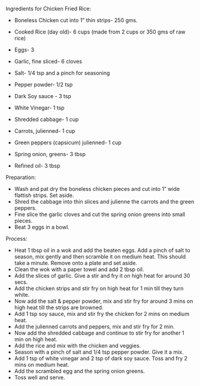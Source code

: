 Ingredients  for Chicken Fried Rice:

- Boneless Chicken cut into 1” thin strips- 250 gms.
- Cooked Rice (day old)- 6 cups (made from 2 cups or 350 gms of raw rice)
- Eggs- 3 
- Garlic, fine sliced- 6 cloves
- Salt- 1/4 tsp and a pinch for seasoning
- Pepper powder- 1/2 tsp
- Dark Soy sauce - 3 tsp
- White Vinegar- 1 tsp

- Shredded cabbage- 1 cup
- Carrots, julienned- 1 cup
- Green peppers (capsicum) julienned- 1 cup
- Spring onion, greens- 3 tbsp

- Refined oil- 3 tbsp

Preparation:

- Wash and pat dry the boneless chicken pieces and cut into 1” wide flattish strips. Set aside.
- Shred the cabbage into thin slices and julienne the carrots and the green peppers.
- Fine slice the garlic cloves and cut the spring onion greens into small pieces. 
- Beat 3 eggs in a bowl.

Process:

- Heat 1 tbsp oil in a wok and add the beaten eggs. Add a pinch of salt to season, mix gently and then scramble it on medium heat. This should take a minute. Remove  onto a plate and set aside.
- Clean the wok with a paper towel and add 2 tbsp oil.
- Add the slices of garlic. Give a stir and fry it on high heat for around 30 secs.
- Add the chicken strips and stir fry on high heat for 1 min till they turn white.
- Now add the salt & pepper powder, mix and stir fry for around 3 mins on high heat till the strips are browned.
- Add 1 tsp soy sauce, mix and stir fry the chicken for 2 mins on medium heat.
- Add the julienned carrots and peppers, mix and stir fry for 2 min.
- Now add the shredded cabbage and continue to stir fry for another 1 min on high heat.
- Add the rice and mix with the chicken and veggies.
- Season with a pinch of salt and 1/4 tsp pepper powder. Give it a mix.
- Add 1 tsp of white vinegar and 2 tsp of dark soy sauce. Toss and fry 2 mins on medium heat.
- Add the scrambled egg and the spring onion greens.
- Toss well and serve.


